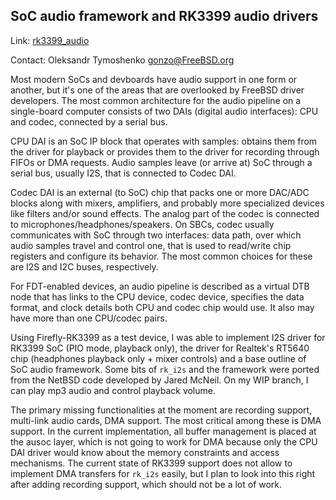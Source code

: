 ## SoC audio framework and RK3399 audio drivers ##

Link:	 [rk3399_audio](https://github.com/gonzoua/freebsd/tree/rk3399_audio)

Contact: Oleksandr Tymoshenko <gonzo@FreeBSD.org>

Most modern SoCs and devboards have audio support in one form or another, but it's one of the areas that are overlooked by FreeBSD driver developers. The most common architecture for the audio pipeline on a single-board computer consists of two DAIs (digital audio interfaces): CPU and codec, connected by a serial bus.

CPU DAI is an SoC IP block that operates with samples: obtains them from the driver for playback or provides them to the driver for recording through FIFOs or DMA requests. Audio samples leave (or arrive at) SoC through a serial bus, usually I2S, that is connected to Codec DAI. 

Codec DAI is an external (to SoC) chip that packs one or more DAC/ADC blocks along with mixers, amplifiers, and probably more specialized devices like filters and/or sound effects. The analog part of the codec is connected to microphones/headphones/speakers. On SBCs, codec usually communicates with SoC through two interfaces: data path, over which audio samples travel and control one, that is used to read/write chip registers and configure its behavior. The most common choices for these are I2S and I2C buses, respectively.

For FDT-enabled devices, an audio pipeline is described as a virtual DTB node that has links to the CPU device, codec device, specifies the data format, and clock details both CPU and codec chip would use. It also may have more than one CPU/codec pairs.

Using Firefly-RK3399 as a test device, I was able to implement I2S driver for RK3399 SoC (PIO mode, playback only), the driver for Realtek's RT5640 chip (headphones playback only + mixer controls) and a base outline of SoC audio framework. Some bits of `rk_i2s` and the framework were ported from the NetBSD code developed by Jared McNeil. On my WIP branch, I can play mp3 audio and control playback volume.

The primary missing functionalities at the moment are recording support, multi-link audio cards, DMA support. The most critical among these is DMA support. In the current implementation, all buffer management is placed at the ausoc layer, which is not going to work for DMA because only the CPU DAI driver would know about the memory constraints and access mechanisms. The current state of RK3399 support does not allow to implement DMA transfers for `rk_i2s` easily, but I plan to look into this right after adding recording support, which should not be a lot of work.
